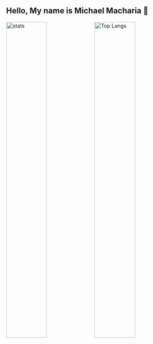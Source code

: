 ## Hello, My name is Michael Macharia 👋


<img alt="stats" align="left" width ="47%" src="https://github-readme-stats.vercel.app/api?username=Mickmacha&show_icons=true">

<img alt="Top Langs" align="left" width ="47%" src= "https://github-readme-stats.vercel.app/api/top-langs/?username=Mickmacha&layout=compact">



